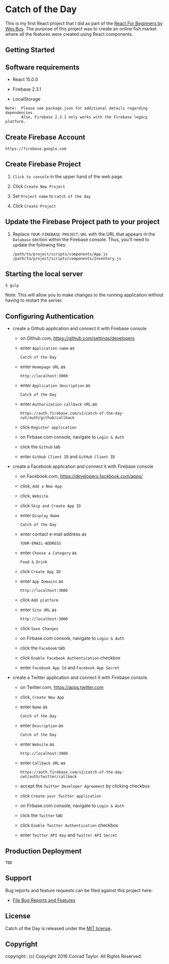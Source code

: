# Catch of the Day

This is my first React project that I did as part of the [React For Beginners by Wes Bos](https://reactforbeginners.com).  The purpose of this project was to create an
online fish market where all the features were created using React components.

## Getting Started

## Software requirements

- React 15.0.0

- Firebase 2.3.1

- LocalStorage

```
Note:  Please see package.json for additional details regarding dependencies.
       Also, Firebase 2.3.1 only works with the Firebase legacy platform.
```

## Create Firebase Account

 ```
 https://firebase.google.com
 ```

## Create Firebase Project

1.  `Click to console` in the upper hand of the web page.

2.  Click `Create New Project`

3.  Set `Project name` to `catch of the day`

4.  Click `Create Project`

## Update the Firebase Project path to your project

1. Replace `YOUR-FIREBASE-PROJECT-URL` with the URL that appears in the
   `Database` section within the Firebase console.  Thus, you'll need to
   update the following files:

   ```
   /path/to/project/scripts/components/App.js
   /path/to/project/scripts/components/Inventory.js
   ```

## Starting the local server

```
$ gulp
```

Note:  This will allow you to make changes to the running application without
       having to restart the server.

## Configuring Authentication

- create a Github application and connect it with Firebase console

  - on Github.com, https://github.com/settings/developers

  - enter `Application name` as

    ```
    Catch of the Day
    ```

  - enter `Homepage URL` as

    ```
    http://localhost:3000
    ```

  - enter `Application description` as

    ```
    Catch of the Day
    ```

  - enter `Authorization callback URL` as

    ```
    https://auth.firebase.com/v2/catch-of-the-day-cwt/auth/github/callback
    ```

  - click `Register application`

  - on Firbase.com console, navigate to `Login & Auth`

  - click the `Github` tab

  - enter `GitHub Client ID` and `GitHub Client ID`

- create a Facebook application and connect it with Firebase console

  - on Facebook.com, https://developers.facebook.com/apps/

  - click, `Add a New App`

  - click, `Website`

  - click `Skip and Create App ID`

  - enter `Display Name`

    ```
    Catch of the Day
    ```

  - enter contact e-mail address as

    ```
    YOUR-EMAIL-ADDRESS
    ```

  - enter `Choose a Category` as

    ```
    Food & Drink
    ```

  - click `Create App ID`

  - enter `App Domains` as

    ```
    http://localhost:3000
    ```

  - click `Add platform`

  - enter `Site URL` as

    ```
    http://localhost:3000
    ```

  - click `Save Changes`

  - on Firbase.com console, navigate to `Login & Auth`

  - click the `Facebook` tab

  - click `Enable Facebook Authentication` checkbox

  - enter `Facebook App Id` and `Facebook App Secret`

- create a Twitter application and connect it with Firebase console

  - on Twitter.com, https://apps.twitter.com

  - click, `Create New App`

  - enter `Name` as

    ```
    Catch of the Day
    ```
  - enter `Description` as

    ```
    Catch of the Day
    ```

  - enter `Website` as

    ```
    http://localhost:3000
    ```

  - enter `Callback URL` as

    ```
    https://auth.firebase.com/v2/catch-of-the-day-cwt/auth/twitter/callback
    ```

  - accept the `Twitter Developer Agreement` by clicking checkbox

  - click `Create your Twitter application`

  - on Firbase.com console, navigate to `Login & Auth`

  - click the `Twitter` tab

  - click `Enable Twitter Authentication` checkbox

  - enter `Twitter API Key` and `Twitter API Secret`

## Production Deployment

  ```
  TBD
  ```

## Support

Bug reports and feature requests can be filed against this project here:

* [File Bug Reports and Features](https://github.com/conradwt/catch-of-the-day/issues)

## License

Catch of the Day is released under the [MIT license](https://mit-license.org).

## Copyright

copyright:: (c) Copyright 2016 Conrad Taylor. All Rights Reserved.
